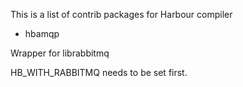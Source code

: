 
This is a list of contrib packages for Harbour compiler

- hbamqp

Wrapper for librabbitmq

HB_WITH_RABBITMQ needs to be set first.


